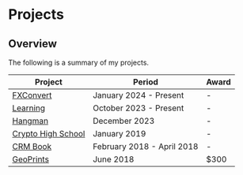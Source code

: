 # Projects

## Overview
The following is a summary of my projects.

Project                                                                                                         | Period 		             | Award
----------------------------------------------------------------------------------------------------------------| -------------------------- | ------
[FXConvert](https://github.com/shumarb/projects/tree/main/projects/fxconvert)                                   | January 2024 - Present     | -
[Learning](https://github.com/shumarb/learning)                                                                 | October 2023 - Present     | -
[Hangman](https://github.com/shumarb/projects/tree/main/projects/hangman)                                       | December 2023 	         | -
[Crypto High School](https://github.com/shumarb/crypto-high-school)                                             | January 2019 		         | -
[CRM Book](https://github.com/shumarb/cs2103)                                                                   | February 2018 - April 2018 | -
[GeoPrints](https://github.com/2018-MTC-dynamicoders/GeoPrints)                                                 | June 2018 		         | $300
